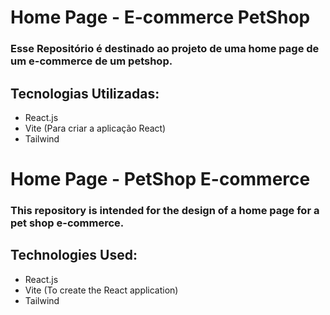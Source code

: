# Home Page - E-commerce PetShop

### Esse Repositório é destinado ao projeto de uma home page de um e-commerce de um petshop.

## Tecnologias Utilizadas:
* React.js
* Vite (Para criar a aplicação React)
* Tailwind

# Home Page - PetShop E-commerce

### This repository is intended for the design of a home page for a pet shop e-commerce.

## Technologies Used:
* React.js
* Vite (To create the React application)
* Tailwind
